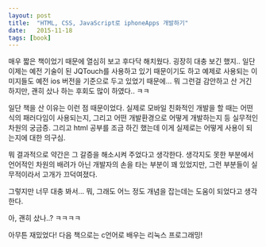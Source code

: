 ```yaml
---
layout: post
title:  "HTML, CSS, JavaScript로 iphoneApps 개발하기"
date:   2015-11-18
tags: [book]
---
```


매우 짧은 책이었기 때문에 열심히 보고 후다닥 해치웠다. 굉장히 대충 보긴 했지.. 일단 이제는 예전 기술이 된 JQTouch를 사용하고 있기 때문이기도 하고 예제로 사용되는 이미지들도 예전 ios 버전을 기준으로 두고 있었기 때문에... 뭐 그런걸 감안하고 산 거긴 하지만, 괜히 샀나 하는 후회도 많이 하였다.. ㅋㅋ 

  일단 책을 산 이유는 이런 점 때문이었다. 실제로 모바일 친화적인 개발을 할 때는 어떤 식의 패러다임이 사용되는지, 그리고 어떤 개발환경으로 어떻게 개발하는지 등 실무적인 차원의 궁금증. 그리고 html 공부를 조금 하긴 했는데 이게 실제로는 어떻게 사용이 되는지에 대한 의구심. 

  뭐 결과적으로 약간은 그 갈증을 해소시켜 주었다고 생각한다. 생각지도 못한 부분에서 언어적인 차원의 배려가 아닌 개발자의 손을 타는 부분이 꽤 있었지만, 그런 부분들이 실무적이라서 고개가 끄덕여졌다. 

  그렇지만 너무 대충 봐서... 뭐, 그래도 어느 정도 개념을 잡는데는 도움이 되었다고 생각한다. 

  아, 괜히 샀나..? ㅋㅋㅋㅋ 

  아무튼 재밌었다! 다음 책으로는 c언어로 배우는 리눅스 프로그래밍!
